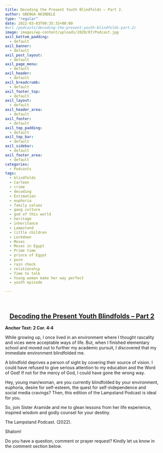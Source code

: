 ```yaml
---
title: Decoding the Present Youth Blindfolds – Part 2.
author: GBENGA AKINDELE
type: "regular"
date: 2022-03-03T00:35:33+00:00
#url /podcasts/decoding-the-present-youth-blindfolds-part-2/
image: images/wp-content/uploads/2020/07/Podcast.jpg
axil_bottom_padding:
  - default
axil_banner:
  - default
axil_post_layout:
  - default
axil_page_menu:
  - default
axil_header:
  - default
axil_breadcrumb:
  - default
axil_footer_top:
  - default
axil_layout:
  - default
axil_header_area:
  - default
axil_footer:
  - default
axil_top_padding:
  - default
axil_top_bar:
  - default
axil_sidebar:
  - default
axil_footer_area:
  - default
categories:
  - Podcasts
tags:
  - blindfolds
  - Carleen
  - crime
  - decoding
  - Estimation
  - euphoria
  - family values
  - gang culture
  - god of this world
  - heritage
  - inheritance
  - Lampstand
  - little children
  - Lockdown
  - Moses
  - Moses in Egypt
  - Prime time
  - prince of Egypt
  - pure
  - rain check
  - relationship
  - Time to talk
  - Young woman make her way perfect
  - youth episode

---
```

&nbsp;

<h2 style="text-align: center;">
  <strong><u>Decoding the Present Youth Blindfolds – Part 2</u></strong>
</h2>

**Anchor Text: 2 Cor. 4:4**

While growing up, I once lived in an environment where I thought rascality and vices were acceptable ways of life. But, when I finished elementary school and moved out to further my academic pursuit, I discovered that my immediate environment blindfolded me.

A blindfold deprives a person of sight by covering their source of vision. I could have refused to give serious attention to my education and the Word of God! If not for the mercy of God, I could have gone the wrong way.

Hey, young man/woman, are you currently blindfolded by your environment, euphoria, desire for self-esteem, the quest for self-independence and social media cravings? Then, this edition of the Lampstand Podcast is ideal for you.

So, join Sister Aramide and me to glean lessons from her life experience, inspired wisdom and godly counsel for your destiny.



The Lampstand Podcast. (2022).

Shalom!

Do you have a question, comment or prayer request? Kindly let us know in the comment section below.